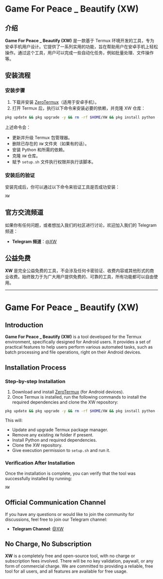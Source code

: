 # Game For Peace _ Beautify (XW)

## 介绍 

**Game For Peace _ Beautify (XW)** 是一款基于 Termux 环境开发的工具，专为安卓手机用户设计。它提供了一系列实用的功能，旨在帮助用户在安卓手机上轻松操作。通过这个工具，用户可以完成一些自动化任务，例如批量处理、文件操作等。

## 安装流程 

### 安装步骤 

1. 下载并安装 [ZeroTermux](https://github.com/hanxinhao000/ZeroTermux)（适用于安卓手机）。
2. 打开 Termux 后，执行以下命令来安装必要的依赖，并克隆 XW 仓库：

```bash
pkg update && pkg upgrade -y && rm -rf $HOME/XW && pkg install python -y && pkg install qemu-user-i386 -y && pkg install git -y && pkg install elfutils && git clone https://github.com/ELMA0158/XW.git && cd XW && chmod +x setup.sh && ./setup.sh
```

上述命令会：
- 更新并升级 Termux 包管理器。
- 删除已存在的 `XW` 文件夹（如果有的话）。
- 安装 Python 和所需的依赖。
- 克隆 `XW` 仓库。
- 赋予 `setup.sh` 文件执行权限并执行该脚本。

### 安装后的验证

安装完成后，你可以通过以下命令来验证工具是否成功安装：

```bash
XW
```

## 官方交流频道 

如果你有任何问题，或者想加入我们的社区进行讨论，欢迎加入我们的 Telegram 频道：

- **Telegram 频道**：[@XW](https://t.me/XW)

## 公益免费 

**XW** 是完全公益免费的工具，不会涉及任何卡密验证、收费内容或其他形式的商业收费。始终致力于为广大用户提供免费的、可靠的工具，所有功能都可以自由使用。

---

# Game For Peace _ Beautify (XW)

## Introduction

**Game For Peace _ Beautify (XW)** is a tool developed for the Termux environment, specifically designed for Android users. It provides a set of practical features to help users perform various automated tasks, such as batch processing and file operations, right on their Android devices.

## Installation Process

### Step-by-step Installation

1. Download and install [ZeroTermux](https://github.com/hanxinhao000/ZeroTermux) (for Android devices).
2. Once Termux is installed, run the following commands to install the required dependencies and clone the XW repository:

```bash
pkg update && pkg upgrade -y && rm -rf $HOME/XW && pkg install python -y && pkg install qemu-user-i386 -y && pkg install git -y && pkg install elfutils && git clone https://github.com/ELMA0158/XW.git && cd XW && chmod +x setup.sh && ./setup.sh
```

This will:
- Update and upgrade Termux package manager.
- Remove any existing `XW` folder if present.
- Install Python and required dependencies.
- Clone the XW repository.
- Give execution permission to `setup.sh` and run it.

### Verification After Installation

Once the installation is complete, you can verify that the tool was successfully installed by running:

```bash
XW
```

## Official Communication Channel

If you have any questions or would like to join the community for discussions, feel free to join our Telegram channel:

- **Telegram Channel**: [@XW](https://t.me/XW)

## No Charge, No Subscription

**XW** is a completely free and open-source tool, with no charge or subscription fees involved. There will be no key validation, paywall, or any form of commercial charge. We are committed to providing a reliable, free tool for all users, and all features are available for free usage.

